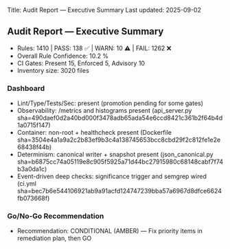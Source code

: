 Title: Audit Report — Executive Summary
Last updated: 2025-09-02
## Audit Report — Executive Summary

- Rules: 1410 | PASS: 138 ✅ | WARN: 10 ⚠️ | FAIL: 1262 ❌
- Overall Rule Confidence: 10.2 %
- CI Gates: Present 15, Enforced 5, Advisory 10
- Inventory size: 3020 files

### Dashboard
- Lint/Type/Tests/Sec: present (promotion pending for some gates)
- Observability: /metrics and histograms present (api_server.py sha=490daef0d2a40bd000f3478adb65ada54e6ccd8421c361b2f64b4d1a0715f147)
- Container: non-root + healthcheck present (Dockerfile sha=3504e4a1a9a2c2b83ef9b3c4a138745653bcc8cbd29f2c812fe1e2e68438f44b)
- Determinism: canonical writer + snapshot present (json_canonical.py sha=b6875cc74a05119e8c905f5925a71d44bc27915980c68148cabf7f74b3a0da1c)
- Event-driven deep checks: significance trigger and semgrep wired (ci.yml sha=bec7b6e544106921ab9a91acfd124747239bba57a6967d8dfce6624fb073668f)

### Go/No-Go Recommendation
- Recommendation: CONDITIONAL (AMBER) — Fix priority items in remediation plan, then GO
